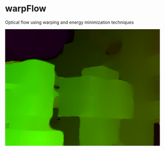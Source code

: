 # warpFlow
Optical flow using warping and energy minimization techniques


![](https://github.com/sagniknitr/warpFlow/blob/master/Test/flow-field.png?raw=true)